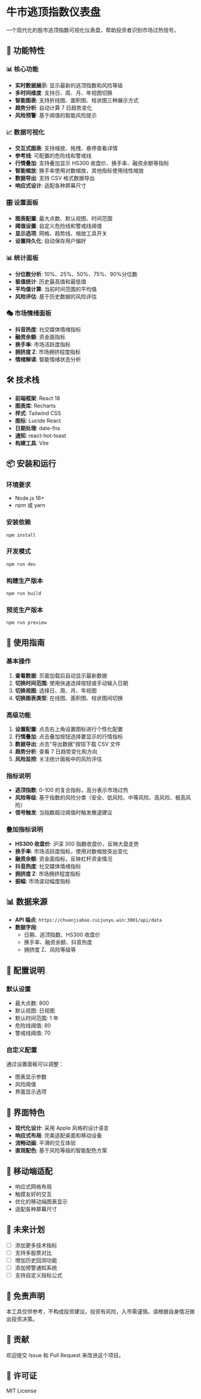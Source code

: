 # 牛市逃顶指数仪表盘

一个现代化的股市逃顶指数可视化仪表盘，帮助投资者识别市场过热信号。

## 🚀 功能特性

### 📊 核心功能

-   **实时数据展示**: 显示最新的逃顶指数和风险等级
-   **多时间维度**: 支持日、周、月、年视图切换
-   **智能图表**: 支持折线图、面积图、柱状图三种展示方式
-   **趋势分析**: 自动计算 7 日趋势变化
-   **风险预警**: 基于阈值的智能风险提示

### 📈 数据可视化

-   **交互式图表**: 支持缩放、拖拽、悬停查看详情
-   **参考线**: 可配置的危险线和警戒线
-   **行情叠加**: 支持叠加显示 HS300 收盘价、换手率、融资余额等指标
-   **智能缩放**: 换手率使用对数缩放，其他指标使用线性缩放
-   **数据导出**: 支持 CSV 格式数据导出
-   **响应式设计**: 适配各种屏幕尺寸

### 🎛️ 设置面板

-   **图表配置**: 最大点数、默认视图、时间范围
-   **阈值设置**: 自定义危险线和警戒线阈值
-   **显示选项**: 网格、趋势线、缩放工具开关
-   **设置持久化**: 自动保存用户偏好

### 📊 统计面板

-   **分位数分析**: 10%、25%、50%、75%、90%分位数
-   **极值统计**: 历史最高值和最低值
-   **平均值计算**: 当前时间范围的平均值
-   **风险评估**: 基于历史数据的风险评估

### 🎭 市场情绪面板

-   **抖音热度**: 社交媒体情绪指标
-   **融资余额**: 资金面指标
-   **换手率**: 市场活跃度指标
-   **拥挤度 Z**: 市场拥挤程度指标
-   **情绪解读**: 智能情绪状态分析

## 🛠️ 技术栈

-   **前端框架**: React 18
-   **图表库**: Recharts
-   **样式**: Tailwind CSS
-   **图标**: Lucide React
-   **日期处理**: date-fns
-   **通知**: react-hot-toast
-   **构建工具**: Vite

## 📦 安装和运行

### 环境要求

-   Node.js 16+
-   npm 或 yarn

### 安装依赖

```bash
npm install
```

### 开发模式

```bash
npm run dev
```

### 构建生产版本

```bash
npm run build
```

### 预览生产版本

```bash
npm run preview
```

## 🎯 使用指南

### 基本操作

1. **查看数据**: 页面加载后自动显示最新数据
2. **切换时间范围**: 使用快速选择按钮或手动输入日期
3. **切换视图**: 选择日、周、月、年视图
4. **切换图表类型**: 在线图、面积图、柱状图间切换

### 高级功能

1. **设置配置**: 点击右上角设置图标进行个性化配置
2. **行情叠加**: 点击叠加按钮选择要显示的行情指标
3. **数据导出**: 点击"导出数据"按钮下载 CSV 文件
4. **趋势分析**: 查看 7 日趋势变化和方向
5. **风险监控**: 关注统计面板中的风险评估

### 指标说明

-   **逃顶指数**: 0-100 的复合指标，高分表示市场过热
-   **风险等级**: 基于指数的风险分类（安全、低风险、中等风险、高风险、极高风险）
-   **信号触发**: 当指数超过阈值时触发撤退建议

### 叠加指标说明

-   **HS300 收盘价**: 沪深 300 指数收盘价，反映大盘走势
-   **换手率**: 市场活跃度指标，使用对数缩放突出变化
-   **融资余额**: 资金面指标，反映杠杆资金情况
-   **抖音热度**: 社交媒体情绪指标
-   **拥挤度 Z**: 市场拥挤程度指标
-   **振幅**: 市场波动幅度指标

## 📊 数据来源

-   **API 端点**: `https://chuanjiabao.cuijunyu.win:3001/api/data`
-   **数据字段**:
    -   日期、逃顶指数、HS300 收盘价
    -   换手率、融资余额、抖音热度
    -   拥挤度 Z、风险等级等

## 🔧 配置说明

### 默认设置

-   最大点数: 800
-   默认视图: 日视图
-   默认时间范围: 1 年
-   危险线阈值: 80
-   警戒线阈值: 70

### 自定义配置

通过设置面板可以调整：

-   图表显示参数
-   风险阈值
-   界面显示选项

## 🎨 界面特色

-   **现代化设计**: 采用 Apple 风格的设计语言
-   **响应式布局**: 完美适配桌面和移动设备
-   **流畅动画**: 平滑的交互体验
-   **直观配色**: 基于风险等级的智能配色方案

## 📱 移动端适配

-   响应式网格布局
-   触摸友好的交互
-   优化的移动端图表显示
-   适配各种屏幕尺寸

## 🔮 未来计划

-   [ ] 添加更多技术指标
-   [ ] 支持多股票对比
-   [ ] 增加历史回测功能
-   [ ] 添加预警通知系统
-   [ ] 支持自定义指标公式

## 📄 免责声明

本工具仅供参考，不构成投资建议。投资有风险，入市需谨慎。请根据自身情况做出投资决策。

## 🤝 贡献

欢迎提交 Issue 和 Pull Request 来改进这个项目。

## 📄 许可证

MIT License
